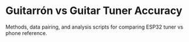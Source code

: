 # Guitarrón vs Guitar Tuner Accuracy

Methods, data pairing, and analysis scripts for comparing ESP32 tuner vs phone reference.
